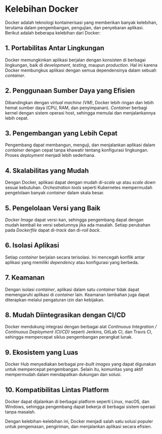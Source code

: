 # Kelebihan Docker

Docker adalah teknologi kontainerisasi yang memberikan banyak kelebihan, terutama dalam pengembangan, pengujian, dan penyebaran aplikasi. Berikut adalah beberapa kelebihan dari Docker:

## 1. Portabilitas Antar Lingkungan
   Docker memungkinkan aplikasi berjalan dengan konsisten di berbagai lingkungan, baik di *development*, *testing*, maupun *production*. Hal ini karena Docker membungkus aplikasi dengan semua dependensinya dalam sebuah *container*.

## 2. Penggunaan Sumber Daya yang Efisien
   Dibandingkan dengan *virtual machine (VM)*, Docker lebih ringan dan lebih hemat sumber daya (CPU, RAM, dan penyimpanan). *Container* berbagi kernel dengan sistem operasi host, sehingga memulai dan menjalankannya lebih cepat.

## 3. Pengembangan yang Lebih Cepat
   Pengembang dapat membangun, menguji, dan menjalankan aplikasi dalam *container* dengan cepat tanpa khawatir tentang konfigurasi lingkungan. Proses *deployment* menjadi lebih sederhana.

## 4. Skalabilitas yang Mudah
   Dengan Docker, aplikasi dapat dengan mudah di-*scale up* atau *scale down* sesuai kebutuhan. *Orchestration tools* seperti Kubernetes mempermudah pengelolaan banyak *container* dalam skala besar.

## 5. Pengelolaan Versi yang Baik
   *Docker Image* dapat versi-kan, sehingga pengembang dapat dengan mudah kembali ke versi sebelumnya jika ada masalah. Setiap perubahan pada *Dockerfile* dapat di-*track* dan di-*roll back*.

## 6. Isolasi Aplikasi
   Setiap *container* berjalan secara terisolasi. Ini mencegah konflik antar aplikasi yang memiliki *dependency* atau konfigurasi yang berbeda.

## 7. Keamanan
   Dengan isolasi *container*, aplikasi dalam satu *container* tidak dapat memengaruhi aplikasi di *container* lain. Keamanan tambahan juga dapat diterapkan melalui pengaturan izin dan kebijakan.

## 8. Mudah Diintegrasikan dengan CI/CD
   Docker mendukung integrasi dengan berbagai alat *Continuous Integration / Continuous Deployment (CI/CD)* seperti Jenkins, GitLab CI, dan Travis CI, sehingga mempercepat siklus pengembangan perangkat lunak.

## 9. **Ekosistem yang Luas**
   Docker Hub menyediakan berbagai *pre-built images* yang dapat digunakan untuk mempercepat pengembangan. Selain itu, komunitas yang aktif mempermudah dalam mendapatkan dukungan dan solusi.

## 10. **Kompatibilitas Lintas Platform**
   Docker dapat dijalankan di berbagai platform seperti Linux, macOS, dan Windows, sehingga pengembang dapat bekerja di berbagai sistem operasi tanpa masalah.

Dengan kelebihan-kelebihan ini, Docker menjadi salah satu solusi populer untuk pengemasan, pengiriman, dan menjalankan aplikasi secara efisien.
